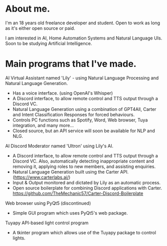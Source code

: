 # About me.

I'm an 18 years old freelance developer and student. Open to work as long as it's either open source or paid.

I am interested in AI, Home Automation Systems and Natural Language UIs. Soon to be studying Artificial Intelligence.

# Main programs that I've made.

AI Virtual Assistant named 'Lily' - using Natural Language Processing and Natural Language Generation.
- Has a voice interface. (using OpenAI's Whisper)
- A Discord interface, to allow remote control and TTS output through a Discord VC.
- Natural Language Generation using a combination of GPT4All, Carter and Intent Classification Responses for forced behaviours.
- Controls PC functions such as Spotify, Word, Web browser, Tuya integration, and many more...
- Closed source, but an API service will soon be available for NLP and NLG.

AI Discord Moderator named 'Ultron' using Lily's AI.
- A Discord interface, to allow remote control and TTS output through a Discord VC. Also, automatically detecting inappropriate content and removing it, applying roles to new members, and assisting enquiries.
- Natural Language Generation built using the Carter API. (https://www.carterlabs.ai/)
- Input & Output monitored and dictated by Lily as an automatic process.
- Open source boilerplate for combining Discord applications with Carter. https://github.com/TheMechanic57/Carter-Discord-Boilerplate

Web browser using PyQt5 (discontinued)
- Simple GUI program which uses PyQt5's web package.

Tuyapy API-based light control program
- A tkinter program which allows use of the Tuyapy package to control lights.

